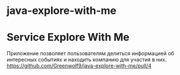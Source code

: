 # java-explore-with-me
# Service Explore With Me

Приложение позволяет пользователям делиться информацией об интересных событиях и находить компанию для участия в них.
https://github.com/Greenwolf9/java-explore-with-me/pull/4